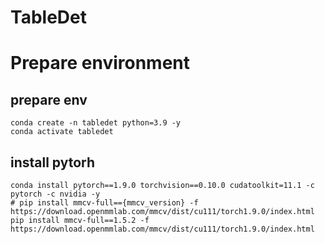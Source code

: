 # TableDet


# Prepare environment

## prepare env

```shell
conda create -n tabledet python=3.9 -y
conda activate tabledet
```

## install pytorh

```shell
conda install pytorch==1.9.0 torchvision==0.10.0 cudatoolkit=11.1 -c pytorch -c nvidia -y
# pip install mmcv-full=={mmcv_version} -f https://download.openmmlab.com/mmcv/dist/cu111/torch1.9.0/index.html
pip install mmcv-full==1.5.2 -f https://download.openmmlab.com/mmcv/dist/cu111/torch1.9.0/index.html
```

